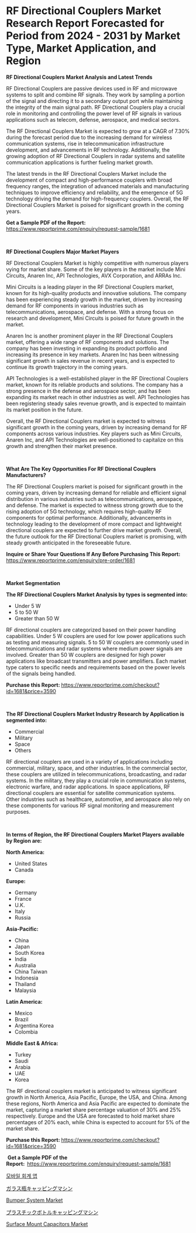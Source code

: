 <p><h1>RF Directional Couplers Market Research Report Forecasted for Period from 2024 -  2031 by Market Type, Market Application, and Region</h1></p><p><strong>RF Directional Couplers Market Analysis and Latest Trends</strong></p>
<p><p>RF Directional Couplers are passive devices used in RF and microwave systems to split and combine RF signals. They work by sampling a portion of the signal and directing it to a secondary output port while maintaining the integrity of the main signal path. RF Directional Couplers play a crucial role in monitoring and controlling the power level of RF signals in various applications such as telecom, defense, aerospace, and medical sectors.</p><p>The RF Directional Couplers Market is expected to grow at a CAGR of 7.30% during the forecast period due to the increasing demand for wireless communication systems, rise in telecommunication infrastructure development, and advancements in RF technology. Additionally, the growing adoption of RF Directional Couplers in radar systems and satellite communication applications is further fueling market growth.</p><p>The latest trends in the RF Directional Couplers Market include the development of compact and high-performance couplers with broad frequency ranges, the integration of advanced materials and manufacturing techniques to improve efficiency and reliability, and the emergence of 5G technology driving the demand for high-frequency couplers. Overall, the RF Directional Couplers Market is poised for significant growth in the coming years.</p></p>
<p><strong>Get a Sample PDF of the Report:&nbsp;</strong> <a href="https://www.reportprime.com/enquiry/request-sample/1681">https://www.reportprime.com/enquiry/request-sample/1681</a></p>
<p>&nbsp;</p>
<p><strong>RF Directional Couplers Major Market Players</strong></p>
<p><p>RF Directional Couplers Market is highly competitive with numerous players vying for market share. Some of the key players in the market include Mini Circuits, Anaren Inc, API Technologies, AVX Corporation, and ARRAs Inc.</p><p>Mini Circuits is a leading player in the RF Directional Couplers market, known for its high-quality products and innovative solutions. The company has been experiencing steady growth in the market, driven by increasing demand for RF components in various industries such as telecommunications, aerospace, and defense. With a strong focus on research and development, Mini Circuits is poised for future growth in the market.</p><p>Anaren Inc is another prominent player in the RF Directional Couplers market, offering a wide range of RF components and solutions. The company has been investing in expanding its product portfolio and increasing its presence in key markets. Anaren Inc has been witnessing significant growth in sales revenue in recent years, and is expected to continue its growth trajectory in the coming years.</p><p>API Technologies is a well-established player in the RF Directional Couplers market, known for its reliable products and solutions. The company has a strong presence in the defense and aerospace sector, and has been expanding its market reach in other industries as well. API Technologies has been registering steady sales revenue growth, and is expected to maintain its market position in the future.</p><p>Overall, the RF Directional Couplers market is expected to witness significant growth in the coming years, driven by increasing demand for RF components across various industries. Key players such as Mini Circuits, Anaren Inc, and API Technologies are well-positioned to capitalize on this growth and strengthen their market presence.</p></p>
<p>&nbsp;</p>
<p><strong>What Are The Key Opportunities For RF Directional Couplers Manufacturers?</strong></p>
<p><p>The RF Directional Couplers market is poised for significant growth in the coming years, driven by increasing demand for reliable and efficient signal distribution in various industries such as telecommunications, aerospace, and defense. The market is expected to witness strong growth due to the rising adoption of 5G technology, which requires high-quality RF components for optimal performance. Additionally, advancements in technology leading to the development of more compact and lightweight directional couplers are expected to further drive market growth. Overall, the future outlook for the RF Directional Couplers market is promising, with steady growth anticipated in the foreseeable future.</p></p>
<p><strong>Inquire or Share Your Questions If Any Before Purchasing This Report:</strong> <a href="https://www.reportprime.com/enquiry/pre-order/1681">https://www.reportprime.com/enquiry/pre-order/1681</a></p>
<p>&nbsp;</p>
<p><strong>Market Segmentation</strong></p>
<p><strong>The RF Directional Couplers Market Analysis by types is segmented into:</strong></p>
<p><ul><li>Under 5 W</li><li>5 to 50 W</li><li>Greater than 50 W</li></ul></p>
<p><p>RF directional couplers are categorized based on their power handling capabilities. Under 5 W couplers are used for low power applications such as testing and measuring signals. 5 to 50 W couplers are commonly used in telecommunications and radar systems where medium power signals are involved. Greater than 50 W couplers are designed for high power applications like broadcast transmitters and power amplifiers. Each market type caters to specific needs and requirements based on the power levels of the signals being handled.</p></p>
<p><strong>Purchase this Report:&nbsp;</strong><a href="https://www.reportprime.com/checkout?id=1681&price=3590">https://www.reportprime.com/checkout?id=1681&price=3590</a></p>
<p>&nbsp;</p>
<p><strong>The RF Directional Couplers Market Industry Research by Application is segmented into:</strong></p>
<p><ul><li>Commercial</li><li>Military</li><li>Space</li><li>Others</li></ul></p>
<p><p>RF directional couplers are used in a variety of applications including commercial, military, space, and other industries. In the commercial sector, these couplers are utilized in telecommunications, broadcasting, and radar systems. In the military, they play a crucial role in communication systems, electronic warfare, and radar applications. In space applications, RF directional couplers are essential for satellite communication systems. Other industries such as healthcare, automotive, and aerospace also rely on these components for various RF signal monitoring and measurement purposes.</p></p>
<p>&nbsp;</p>
<p><strong>In terms of Region, the RF Directional Couplers Market Players available by Region are:</strong></p>
<p>
    <p> <strong> North America: </strong>
        <ul>
            <li>United States</li>
            <li>Canada</li>
        </ul>
        </p> 
    <p> <strong> Europe: </strong>
        <ul>
            <li>Germany</li>
            <li>France</li>
            <li>U.K.</li>
            <li>Italy</li>
            <li>Russia</li>
        </ul>
        </p> 
    <p> <strong> Asia-Pacific: </strong>
        <ul>
            <li>China</li>
            <li>Japan</li>
            <li>South Korea</li>
            <li>India</li>
            <li>Australia</li>
            <li>China Taiwan</li>
            <li>Indonesia</li>
            <li>Thailand</li>
            <li>Malaysia</li>
        </ul>
        </p> 
    <p> <strong> Latin America: </strong>
        <ul>
            <li>Mexico</li>
            <li>Brazil</li>
            <li>Argentina Korea</li>
            <li>Colombia</li>
        </ul>
        </p> 
    <p> <strong> Middle East & Africa: </strong>
        <ul>
            <li>Turkey</li>
            <li>Saudi</li>
            <li>Arabia</li>
            <li>UAE</li>
            <li>Korea</li>
        </ul>
    </p>
    </p>
<p><p>The RF directional couplers market is anticipated to witness significant growth in North America, Asia Pacific, Europe, the USA, and China. Among these regions, North America and Asia Pacific are expected to dominate the market, capturing a market share percentage valuation of 30% and 25% respectively. Europe and the USA are forecasted to hold market share percentages of 20% each, while China is expected to account for 5% of the market share.</p></p>
<p><strong>Purchase this Report: </strong><a href="https://www.reportprime.com/checkout?id=1681&price=3590">https://www.reportprime.com/checkout?id=1681&price=3590</a></p>
<p>&nbsp;<strong>Get a Sample PDF of the Report:&nbsp;&nbsp;</strong><a href="https://www.reportprime.com/enquiry/request-sample/1681">https://www.reportprime.com/enquiry/request-sample/1681</a></p>
<p><strong></strong></p>
<p><p><a href="https://github.com/khytkeqagplkzqvh/Market-Research-Report-List-1/blob/main/28379819400.md">모바일 회계 앱</a></p><p><a href="https://github.com/xemfu2379520/Market-Research-Report-List-1/blob/main/53289209989.md">ガラス瓶キャッピングマシン</a></p><p><a href="https://issuu.com/reportprime-2/docs/bumper-system-market-size-2030.pptx">Bumper System Market</a></p><p><a href="https://github.com/bucuel854722/Market-Research-Report-List-1/blob/main/41691089990.md">プラスチックボトルキャッピングマシン</a></p><p><a href="https://github.com/gulaimolin/Market-Research-Report-List-3/blob/main/surface-mount-capacitors-market.md">Surface Mount Capacitors Market</a></p></p>
